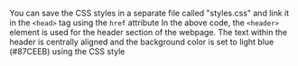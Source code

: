 You can save the CSS styles in a separate file called "styles.css" and link it in the `<head>` tag using the `href` attribute 
In the above code, the `<header>` element is used for the header section of the webpage. The text within the header is centrally aligned and the background color is set to light blue (#87CEEB) using the CSS style
